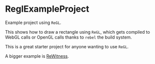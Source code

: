 # ReglExampleProject

Example project using `ReGL`.

This shows how to draw a rectangle using `ReGL`, which gets compiled to WebGL calls or OpenGL calls thanks to `rebel` the build system.

This is a great starter project for anyone wanting to use `ReGL`.

A bigger example is [ReWitness](http://github.com/bsansouci/rewitness).
